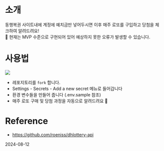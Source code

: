 # 소개 

동행복권 사이트내에 계정에 예치금만 넣어두시면 이후 매주 로또를 구입하고 당첨을 체크하여 알려드려요!  
🚧 현재는 MVP 수준으로 구현되어 있어 예상하지 못한 오류가 발생할 수 있습니다. 

# 사용법 

![](./.github/images/check.png)

- 레포지토리를 `fork`  합니다. 
- Settings - Secrets - Add a new secret 메뉴로 들어갑니다
- 환경 변수들을 만들어 줍니다 (.env.sample 참조) 
- 매주 로또 구매 및 당첨 과정을 자동으로 알려드려요 🎉

# Reference 
- https://github.com/roeniss/dhlottery-api

2024-08-12
